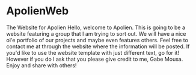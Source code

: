 # ApolienWeb
The Website for Apolien
Hello, welcome to Apolien. This is going to be a website featuring a group that I am trying to sort out. 
We will have a nice ol'e portfolio of our projects and maybe even features others. 
Feel free to contact me at through the website where the information will be posted. 
If you'd like to use the website template with just different text, go for it!
However if you do I ask that you please give credit to me, Gabe Mousa. 
Enjoy and share with others!
